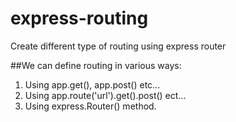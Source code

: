 # express-routing
Create different type of routing using express router 

##We can define routing in various ways:
1. Using app.get(), app.post() etc...
2. Using app.route('url').get().post() ect...
3. Using express.Router() method.
